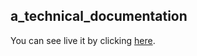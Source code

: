 ## a_technical_documentation

You can see live it by clicking [here](https://ihsanmaulana14.github.io/a_technical_documentation/).
